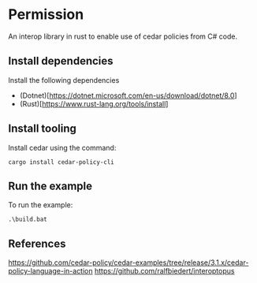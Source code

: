 # Permission

An interop library in rust to enable use of cedar policies from C# code. 

## Install dependencies

Install the following dependencies
- (Dotnet)[https://dotnet.microsoft.com/en-us/download/dotnet/8.0]
- (Rust)[https://www.rust-lang.org/tools/install] 

## Install tooling 

Install cedar using the command:
```
cargo install cedar-policy-cli
```

## Run the example

To run the example:
```
.\build.bat
```

## References

https://github.com/cedar-policy/cedar-examples/tree/release/3.1.x/cedar-policy-language-in-action
https://github.com/ralfbiedert/interoptopus

